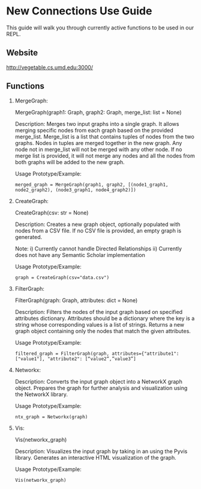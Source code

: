 # New Connections Use Guide

This guide will walk you through currently active functions to be used in our REPL. 

## Website

http://vegetable.cs.umd.edu:3000/

## Functions

1. MergeGraph:

    MergeGraph(graph1: Graph, graph2: Graph, merge_list: list = None)

    Description: 
    Merges two input graphs into a single graph. It allows merging specific nodes from each graph based on the provided merge_list. Merge_list is a list that contains tuples of nodes from the two graphs. Nodes in tuples are merged together in the new graph. Any node not in merge_list will not be merged with any other node. If no merge list is provided, it will not merge any nodes and all the nodes from both graphs will be added to the new graph.

    Usage Prototype/Example:

   ```
   merged_graph = MergeGraph(graph1, graph2, [(node1_graph1, node2_graph2), (node3_graph1, node4_graph2)])
   ```
   
2. CreateGraph:

    CreateGraph(csv: str = None)

    Description: 
    Creates a new graph object, optionally populated with nodes from a CSV file.
    If no CSV file is provided, an empty graph is generated.

    Note:
	    i) Currently cannot handle Directed Relationships
	    ii) Currently does not have any Semantic Scholar implementation


    Usage Prototype/Example:

   ```
   graph = CreateGraph(csv="data.csv")
   ```
   
3. FilterGraph:

    FilterGraph(graph: Graph, attributes: dict = None)

    Description: 
    Filters the nodes of the input graph based on specified attributes dictionary.
    Attributes should be a dictionary where the key is a string whose corresponding values is a list of strings. Returns a new graph object containing only the nodes that match the given attributes.

    Usage Prototype/Example:

   ```
   filtered_graph = FilterGraph(graph, attributes={"attribute1": ["value1"], "attribute2": [“value2”,”value3”]
   ```
   
4. Networkx:

    Description: 
    Converts the input graph object into a NetworkX graph object.
    Prepares the graph for further analysis and visualization using the NetworkX library.


    Usage Prototype/Example:

   ```
   ntx_graph = Networkx(graph)
   ```

5. Vis:

    Vis(networkx_graph)

    Description: 
    Visualizes the input graph by taking in an <Networkx Object> using the Pyvis library.
    Generates an interactive HTML visualization of the graph.


    Usage Prototype/Example:

   ```
   Vis(networkx_graph)
   ```

